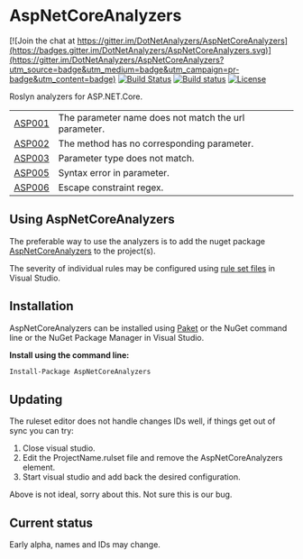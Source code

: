# AspNetCoreAnalyzers

[![Join the chat at https://gitter.im/DotNetAnalyzers/AspNetCoreAnalyzers](https://badges.gitter.im/DotNetAnalyzers/AspNetCoreAnalyzers.svg)](https://gitter.im/DotNetAnalyzers/AspNetCoreAnalyzers?utm_source=badge&utm_medium=badge&utm_campaign=pr-badge&utm_content=badge)
[![Build Status](https://dev.azure.com/johan-larsson/AspNetCoreAnalyzers/_apis/build/status/AspNetCoreAnalyzers-CI?branchName=master)](https://dev.azure.com/johan-larsson/AspNetCoreAnalyzers/_build/latest?definitionId=3?branchName=master)
[![Build status](https://ci.appveyor.com/api/projects/status/wk4ra33vaa9okd9o/branch/master?svg=true)](https://ci.appveyor.com/project/JohanLarsson/aspnetcoreanalyzers/branch/master)
[![License](https://img.shields.io/badge/license-MIT-blue.svg)](LICENSE)


Roslyn analyzers for ASP.NET.Core.


<!-- start generated table -->
<table>
  <tr>
    <td><a href="https://github.com/DotNetAnalyzers/AspNetCoreAnalyzers/tree/master/documentation/ASP001.md">ASP001</a></td>
    <td>The parameter name does not match the url parameter.</td>
  </tr>
  <tr>
    <td><a href="https://github.com/DotNetAnalyzers/AspNetCoreAnalyzers/tree/master/documentation/ASP002.md">ASP002</a></td>
    <td>The method has no corresponding parameter.</td>
  </tr>
  <tr>
    <td><a href="https://github.com/DotNetAnalyzers/AspNetCoreAnalyzers/tree/master/documentation/ASP003.md">ASP003</a></td>
    <td>Parameter type does not match.</td>
  </tr>
  <tr>
    <td><a href="https://github.com/DotNetAnalyzers/AspNetCoreAnalyzers/tree/master/documentation/ASP005.md">ASP005</a></td>
    <td>Syntax error in parameter.</td>
  </tr>
  <tr>
    <td><a href="https://github.com/DotNetAnalyzers/AspNetCoreAnalyzers/tree/master/documentation/ASP006.md">ASP006</a></td>
    <td>Escape constraint regex.</td>
  </tr>
<table>
<!-- end generated table -->


## Using AspNetCoreAnalyzers

The preferable way to use the analyzers is to add the nuget package [AspNetCoreAnalyzers](https://www.nuget.org/packages/AspNetCoreAnalyzers/)
to the project(s).

The severity of individual rules may be configured using [rule set files](https://msdn.microsoft.com/en-us/library/dd264996.aspx)
in Visual Studio.

## Installation

AspNetCoreAnalyzers can be installed using [Paket](https://fsprojects.github.io/Paket/) or the NuGet command line or the NuGet Package Manager in Visual Studio.


**Install using the command line:**
```bash
Install-Package AspNetCoreAnalyzers
```

## Updating

The ruleset editor does not handle changes IDs well, if things get out of sync you can try:

1) Close visual studio.
2) Edit the ProjectName.rulset file and remove the AspNetCoreAnalyzers element.
3) Start visual studio and add back the desired configuration.

Above is not ideal, sorry about this. Not sure this is our bug.


## Current status

Early alpha, names and IDs may change.

